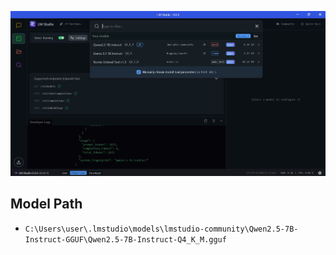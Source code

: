 ![lm-studio](../rsc/lm-studio.jpg)

## Model Path
- `C:\Users\user\.lmstudio\models\lmstudio-community\Qwen2.5-7B-Instruct-GGUF\Qwen2.5-7B-Instruct-Q4_K_M.gguf`